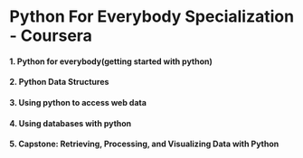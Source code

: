 # Python For Everybody Specialization - Coursera

#### 1. Python for everybody(getting started with python)
#### 2. Python Data Structures
#### 3. Using python to access web data
#### 4. Using databases with python
#### 5. Capstone: Retrieving, Processing, and Visualizing Data with Python
